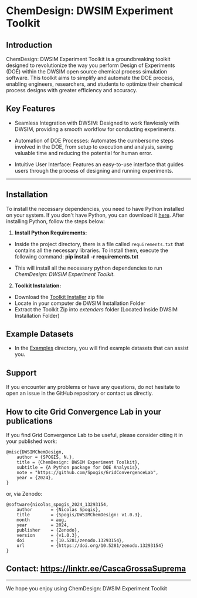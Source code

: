 
# ChemDesign: DWSIM Experiment Toolkit

## Introduction

ChemDesign: DWSIM Experiment Toolkit is a groundbreaking toolkit designed to revolutionize the way you perform Design of Experiments (DOE) within the DWSIM open source chemical process simulation software. This toolkit aims to simplify and automate the DOE process, enabling engineers, researchers, and students to optimize their chemical process designs with greater efficiency and accuracy.

## Key Features
* Seamless Integration with DWSIM: Designed to work flawlessly with DWSIM, providing a smooth workflow for conducting experiments.

* Automation of DOE Processes: Automates the cumbersome steps involved in the DOE, from setup to execution and analysis, saving valuable time and reducing the potential for human error.

* Intuitive User Interface: Features an easy-to-use interface that guides users through the process of designing and running experiments.

---

## Installation

To install the necessary dependencies, you need to have Python installed on your system. If you don't have Python, you can download it [here](https://www.python.org/downloads/). After installing Python, follow the steps below:

1. **Install Python Requirements:**

* Inside the project directory, there is a file called `requirements.txt` that contains all the necessary libraries. To install them, execute the following command: **pip install -r requirements.txt**

* This will install all the necessary python dependencies to run *ChemDesign: DWSIM Experiment Toolkit*.


2. **Toolkit Instalation:**
* Download the [Toolkit Installer](https://github.com/Spogis/DWSIMChemDesign/tree/master/Toolkit%20Installer) zip file
* Locate in your computer de DWSIM Installation Folder
* Extract the Toolkit Zip into *extenders* folder (Located Inside DWSIM Installation Folder)

## Example Datasets

* In the [Examples](https://github.com/Spogis/DWSIMChemDesign/tree/master/Examples) directory, you will find example datasets that can assist you.

## Support

If you encounter any problems or have any questions, do not hesitate to open an issue in the GitHub repository or contact us directly.

## How to cite Grid Convergence Lab in your publications

If you find Grid Convergence Lab to be useful, please consider citing it in your published work:

    @misc{DWSIMChemDesign,
        author = {SPOGIS, N.},
        title = {ChemDesign: DWSIM Experiment Toolkit},
        subtitle = {A Python package for DOE Analysis},
        note = "https://github.com/Spogis/GridConvergenceLab",
        year = {2024},
    }

or, via Zenodo:

    @software{nicolas_spogis_2024_13293154,
        author       = {Nicolas Spogis},
        title        = {Spogis/DWSIMChemDesign: v1.0.3},
        month        = aug,
        year         = 2024,
        publisher    = {Zenodo},
        version      = {v1.0.3},
        doi          = {10.5281/zenodo.13293154},
        url          = {https://doi.org/10.5281/zenodo.13293154}    
    }

## Contact: https://linktr.ee/CascaGrossaSuprema
    
---

We hope you enjoy using ChemDesign: DWSIM Experiment Toolkit
